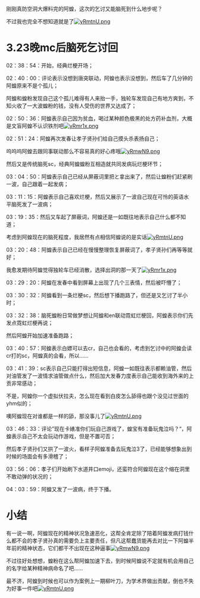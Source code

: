 刚刚真防空洞大爆料完的阿蝗，这次的乞讨又能脑死到什么地步呢？

不过我也完全不想知道就是了[![yRmtnU.png](https://z3.ax1x.com/2021/02/18/yRmtnU.png)](https://imgtu.com/i/yRmtnU)

# 3.23晚mc后脑死乞讨回

02：38：54：开始，经典烂梗开场；

02：40：00：评论表示没想到唐突联动，阿蝗也表示没想到，然后车了几分钟的阿蝗原来不是个孤儿；

阿蝗和蝗粉发现自己这个孤儿难得有人来抬一手，独轮车发现自己有地方爽到，不知火收了一大波蝗粉的钱，没有人受伤的世界又达成了；

02：50：36：阿蝗表示自己因为贫血，喝过某种颜色极黑的处方药补血剂，大概是文盲阿蝗不认识铁剂吧[![yRmr1x.png](https://z3.ax1x.com/2021/02/18/yRmr1x.png)](https://imgtu.com/i/yRmr1x)

02：51：24：阿蝗再次发春让孝子贤孙们给自己摸头杀表扬自己；

呜呜呜阿蝗去跟同事联动那么不容易真的好心疼哦[![yRmwN9.png](https://z3.ax1x.com/2021/02/18/yRmwN9.png)](https://imgtu.com/i/yRmwN9)

然后又是传统脑死sc，经典阿蝗蝗粉互相造就共同发病玩烂梗环节；

03：04：50：阿蝗表示自己已经从屏蔽词里把と拿出来了，然后让蝗粉们赶紧刷一波，自己跟着一起发病；

03：11：15：阿蝗表示自己喜欢烂梗，然后又展示了一波自己现在可怜的英语水平脑死发了一波病；

03：19：35：然后又车起了屏蔽词，阿蝗还是一如既往地表示自己什么都不知道；

考虑到阿蝗现在的脑死程度，我居然有点相信阿蝗说的是实话[![yRmtnU.png](https://z3.ax1x.com/2021/02/18/yRmtnU.png)](https://imgtu.com/i/yRmtnU)

03：20：48：阿蝗表示自己已经在慢慢整理恢复屏蔽词了，孝子贤孙们再等等就好；

我愈发期待阿蝗觉得独轮车已经消散，选择出洞的那一天了[![yRmr1x.png](https://z3.ax1x.com/2021/02/18/yRmr1x.png)](https://imgtu.com/i/yRmr1x)

03：29：20：阿蝗在发春中看到屏幕上出现了几个三表情，然后被吓懵了；

03：30：32：阿蝗看到一条烂梗sc，然后想下播跑路了，但还是又乞讨了半小时；

03：32：38：脑死蝗粉日常做梦想让阿蝗和en联动霓虹烂梗回，阿蝗表示你们先发点霓虹烂梗再说；

然后阿蝗开始加速准备跑路；

03：40：57：阿蝗表示白嫖可以去cr，自己也会看的，考虑到乞讨中的阿蝗会读cr打的sc，阿蝗真的会看，所以……

03：41：39：sc表示自己只能打得出短信息，阿蝗一如既往表示都赖油管，然后对油管发了一波情求油管做点什么，然后加大发春力度表示自己能收到海外来的上贡非常感动；

不是，阿蝗你一个虚拟伏拉夫，怎么现在看到白皮怎么舔得也跟个没见过世面的yhm似的；

噢阿蝗现在对谁都是一样的舔，那没事儿了[![yRmtnU.png](https://z3.ax1x.com/2021/02/18/yRmtnU.png)](https://imgtu.com/i/yRmtnU)

03：46：33：评论”现在卡婊准你们玩自己游戏了，蝗宝有准备玩鬼泣吗？“，阿蝗表示自己不太会玩动作游戏，但是不置可否；

然后孝子贤孙们又拱了一波火，看样子阿蝗准备去玩鬼泣3了，已经能够想象出到时候的场面会有多滑稽了；

03：56：06：孝子们开始刷下水道井口emoji，还蛮符合阿蝗现在这个缩在洞里不敢动弹的状况的；

04：03：59：阿蝗又发了一波病，终于下播。

# 小结

有一说一啊，阿蝗现在的精神状况急速恶化，这帮全肯定除了陪着阿蝗发病打钱什么都不会的孝子贤孙真的需要负上主要责任，但凡这帮蠢货能再去对比一下阿蝗半年前的精神状态，它们都干不出现在这种逼事[![yRmwN9.png](https://z3.ax1x.com/2021/02/18/yRmwN9.png)](https://imgtu.com/i/yRmwN9)

不过往好处想想，蝗粉在这么帮阿蝗加速下去，到时候阿蝗说不定就有机会用自己的名字给某种精神病命名了吧……

最不济，阿蝗到时候也可以作为案例上一期柳叶刀，为学术界做出贡献，倒也不失为好事一件吧[![yRmtnU.png](https://z3.ax1x.com/2021/02/18/yRmtnU.png)](https://imgtu.com/i/yRmtnU)